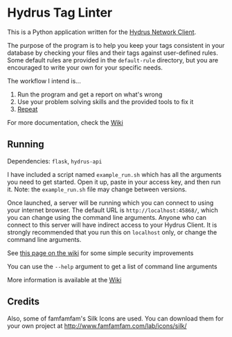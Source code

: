 # Hydrus Tag Linter

This is a Python application written for the [Hydrus Network
Client](https://github.com/hydrusnetwork/hydrus).

The purpose of the program is to help you keep your tags consistent in your
database by checking your files and their tags against user-defined rules. Some
default rules are provided in the `default-rule` directory, but you are
encouraged to write your own for your specific needs.

The workflow I intend is...

1. Run the program and get a report on what's wrong
2. Use your problem solving skills and the provided tools to fix it
3. [Repeat](https://github.com/hydrusnetwork/hydrus/blob/master/static/boned.jpg)

For more documentation, check the
[Wiki](https://github.com/cinnamon-rolls/hydrus-tag-linter/wiki)

## Running

Dependencies: `flask`, `hydrus-api`

I have included a script named `example_run.sh` which has all the arguments you
need to get started. Open it up, paste in your access key, and then run it.
Note: the `example_run.sh` file may change between versions.

Once launched, a server will be running which you can connect to using your
internet browser. The default URL is `http://localhost:45868/`, which you can
change using the command line arguments. Anyone who can connect to this server
will have indirect access to your Hydrus Client. It is strongly recommended that
you run this on `localhost` only, or change the command line arguments.

See [this page on the wiki](https://github.com/cinnamon-rolls/hydrus-tag-linter/wiki/DIY-Security) for some simple security improvements

You can use the `--help` argument to get a list of command line arguments

More information is available at the
[Wiki](https://github.com/cinnamon-rolls/hydrus-tag-linter/wiki)

## Credits

Also, some of famfamfam's Silk Icons are used. You can download them for your
own project at http://www.famfamfam.com/lab/icons/silk/
